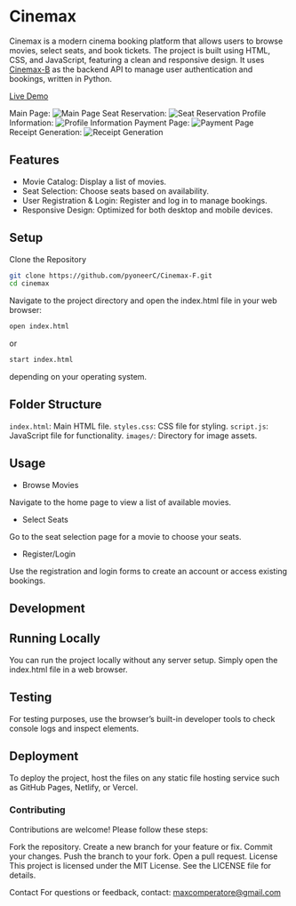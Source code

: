# Cinemax
Cinemax is a modern cinema booking platform that allows users to browse movies, select seats, and book tickets. The project is built using HTML, CSS, and JavaScript, featuring a clean and responsive design. It uses [Cinemax-B](https://github.com/pyoneerC/Cinemax-B) as the backend API to manage user authentication and bookings, written in Python.

[Live Demo](https://cinemaximo.netlify.app/)

Main Page:
![Main Page](img/readme/cinemax1.png)
Seat Reservation:
![Seat Reservation](img/readme/cinemax2.png)
Profile Information:
![Profile Information](img/readme/cinemax3.png)
Payment Page:
![Payment Page](img/readme/cinemax4.png)    
Receipt Generation:
![Receipt Generation](img\readme\cinemax4.png)

## Features
- Movie Catalog: Display a list of movies.
- Seat Selection: Choose seats based on availability.
- User Registration & Login: Register and log in to manage bookings.
- Responsive Design: Optimized for both desktop and mobile devices.

## Setup
Clone the Repository

```bash
git clone https://github.com/pyoneerC/Cinemax-F.git
cd cinemax
```

Navigate to the project directory and open the index.html file in your web browser:

```bash
open index.html
```
or

```bash
start index.html
```

depending on your operating system.

## Folder Structure
`index.html`: Main HTML file.
`styles.css`: CSS file for styling.
`script.js`: JavaScript file for functionality.
`images/`: Directory for image assets.


## Usage
- Browse Movies

Navigate to the home page to view a list of available movies.

- Select Seats

Go to the seat selection page for a movie to choose your seats.

- Register/Login

Use the registration and login forms to create an account or access existing bookings.

## Development

## Running Locally
You can run the project locally without any server setup. Simply open the index.html file in a web browser.

## Testing
For testing purposes, use the browser’s built-in developer tools to check console logs and inspect elements.

## Deployment
To deploy the project, host the files on any static file hosting service such as GitHub Pages, Netlify, or Vercel.

### Contributing
Contributions are welcome! Please follow these steps:

Fork the repository.
Create a new branch for your feature or fix.
Commit your changes.
Push the branch to your fork.
Open a pull request.
License
This project is licensed under the MIT License. See the LICENSE file for details.

Contact
For questions or feedback, contact: maxcomperatore@gmail.com
